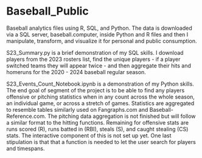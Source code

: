 # Baseball_Public
 Baseball analytics files using R, SQL, and Python. The data is downloaded via a SQL server, baseball.computer, inside Python and R files and then I manipulate, transform, and visualize it for personal and public consumption. 

S23_Summary.py is a brief demonstration of my SQL skills. I download players from the 2023 rosters list, find the unique players - if a player switched teams they will appear twice - and then aggregate their hits and homeruns for the 2020 - 2024 baseball regular season. 

S23_Events_Count_Notebook.ipynb is a demonstration of my Python skills. The end goal of segment of the project is to be able to find any players offensive or pitching statistics when in any count across the whole season, an individual game, or across a stretch of games. Statistics are aggregated to resemble tables similarly used on Fangraphs.com and Baseball-Reference.com. The pitching data aggregation is not finished but will follow a similar format to the hitting functions. Remaining for offensive stats are runs scored (R), runs batted in (RBI), steals (S), and caught stealing (CS) stats. The interactive component of this is not set up yet. One last stipulation is that that a function is needed to let the user search for players and timespans. 
